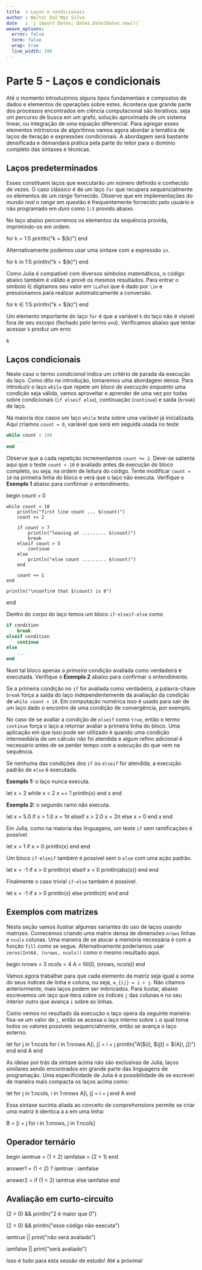 ```yaml
---
title  : Laços e condicionais
author : Walter Dal'Maz Silva
date   : `j import Dates; Dates.Date(Dates.now())`
weave_options:
  error: false
  term: false
  wrap: true
  line_width: 100
---
```


# Parte 5 - Laços e condicionais

Até o momento introduzimos alguns tipos fundamentais e compostos de dados e elementos de operações sobre estes. Acontece que grande parte dos processos encontrados em ciência computacional são iterativos: seja um percurso de busca em um grafo, solução aproximada de um sistema linear, ou integração de uma equação diferencial. Para agregar esses elementos intrínsicos de algoritmos vamos agora abordar a temática de laços de iteração e expressões condicionais. A abordagem será bastante densificada e demandará prática pela parte do leitor para o domínio completo das sintaxes e técnicas.

## Laços predeterminados

Esses constituem laços que executarão um número definido e conhecido de vezes. O caso clássico é de um laço `for` que recupera sequencialmente os elementos de um *range* fornecido. Observe que em implementações do *mundo real* o *range* em questão é frequentemente fornecido pelo usuário e não programado em *duro* como `1:5` provido abaixo.

No laço abaixo percorremos os elementos da sequência provida, imprimindo-os em ordem.


for k = 1:5
    println("k = $(k)")
end


Alternativamente podemos usar uma sintaxe com a expressão `in`.


for k in 1:5
    println("k = $(k)")
end


Como Julia é compatível com diversos símbolos matemáticos, o código abaixo também é válido e provê os mesmos resultados. Para entrar o símbolo ∈ digitamos seu valor em ``\LaTeX`` que é dado por `\in` e pressionamos <TAB> para realizar automaticamente a conversão.


for k ∈ 1:5
    println("k = $(k)")
end


Um elemento importante do laço `for` é que a variável `k` do laço não é visível fora de seu escopo (fechado pelo termo `end`). Verificamos abaixo que tentar acessar `k` produz um erro:


k


## Laços condicionais

Neste caso o termo *condicional* indica um critério de parada da execução do laço. Como dito na introdução, tomaremos uma abordagem densa. Para introduzir o laço `while` que repete um *bloco de execução enquanto* uma condição seja válida, vamos aproveitar e aprender de uma vez por todas sobre condicionais (`if elseif else`), continuação (`continue`) e saída (`break`) de laço.

Na maioria dos casos um laço `while` testa sobre uma variável já inicializada. Aqui criamos `count = 0`, variável que será em seguida usada no teste

```julia
while count < 100
    ...
end
```

Observe que a cada repetição incrementamos `count += 2`. Deve-se salienta aqui que o teste `count < 10` é avaliado antes da execução do bloco completo, ou seja, na ordem de leitura do código. Tente modificar `count = 10` na primeira linha do bloco e verá que o laço não executa. Verifique o **Exemplo 1** abaixo para confirmar o entendimento.


begin
    count = 0

    while count < 10
        println("first line count ... $(count)")
        count += 2

        if count > 7
            println("leaving at ......... $(count)")
            break
        elseif count > 5
            continue
        else
            println("else count ......... $(count)")
        end

        count += 1
    end

    println("\nconfirm that $(count) is 8")
end


Dentro do corpo do laço temos um bloco `if-elseif-else` como

```julia
if condition
    break
elseif condition
    continue
else
    ...
end
```

Num tal bloco apenas a *primeira* condição avaliada como verdadeira é executada. Verifique o **Exemplo 2** abaixo para confirmar o entendimento.

Se a primeira condição no `if` for avaliada como verdadeira, a palavra-chave `break` força a saída do laço independentemente da avaliação da condição de `while count < 10`. Em computação numérica isso é usado para sair de um laço dado o encontro de uma condição de convergência, por exemplo.

No caso de se avaliar a condição de `elseif` como `true`, então o termo `continue` força o laço a retornar avaliar a primeira linha do bloco. Uma aplicação em que isso pode ser utilizado é quando uma condição intermediária de um cálculo não foi atendida e algum refino adicional é necessário antes de se perder tempo com a execução do que vem na sequência.

Se nenhuma das condições dos `if` ou `elseif` for atendida, a execução padrão de `else` é executada.



**Exemplo 1:** o laço nunca executa.


let
    x = 2
    while x < 2
        x += 1
        println(x)
    end
    x
end


**Exemplo 2:** o segundo ramo não executa.


let
    x = 5.0
    if x > 1.0
        x = 1π
    elseif x > 2.0
        x = 2π
    else
        x = 0
    end
    x
end


Em Julia, como na maioria das linguagens, um teste `if` sem ramificações é possível.


let
    x = 1
    if x > 0
        println(x)
    end
end


Um bloco `if-elseif` também é possível sem o `else` com uma ação padrão.


let
    x = -1
    if x > 0
        println(x)
    elseif x < 0
        println(abs(x))
    end
end


Finalmente o caso trivial `if-else` também é possível.


let
    x = -1
    if x > 0
        println(x)
    else
        println(π)
    end
end


## Exemplos com matrizes

Nesta seção vamos ilustrar algumas variantes do uso de laços usando matrizes. Comecemos criando uma matrix densa de dimensões `nrows` linhas e `ncols` colunas. Uma maneira de se alocar a memória necessária é com a função `fill` como se segue. Alternativamente poderíamos usar `zeros(Int64, (nrows, ncols))` como o mesmo resultado aqui.


begin
    nrows = 3
    ncols = 4
    A = fill(0, (nrows, ncols))
end


Vamos agora trabalhar para que cada elemento da matriz seja igual a soma do seus índices de linha e coluna, ou seja, ``a_{ij} = i + j``. Não citamos anteriormente, mais laços podem ser imbricados. Para ilustar, abaixo escrevemos um laço que itera sobre os índices `j` das colunas e no seu interior outro que avança `i` sobre as linhas.

Como vemos no resultado da execução o laço opera da seguinte maneira: fixa-se um valor de `j`, então se acessa o laço interno sobre `i` o qual toma todos os valores possíveis sequencialmente, então se avança o laço externo.


let
    for j in 1:ncols
        for i in 1:nrows
            A[i, j] = i + j
            println("A[$(i), $(j)] = $(A[i, j])")
        end
    end
    A
end


As ideias por trás da sintaxe acima não são exclusivas de Julia, laços similares sendo encontrados em grande parte das linguagens de programação. Uma especificidade de Julia é a possibilidade de se escrever de maneira mais compacta os laços acima como:


let
    for j in 1:ncols, i in 1:nrows
        A[i, j] = i + j
    end
    A
end


Essa sintaxe sucinta aliada ao conceito de *comprehensions* permite se criar uma matriz `B` identica a `A` em uma linha:


B = [i + j for i in 1:nrows, j in 1:ncols]


## Operador ternário


begin
    iamtrue = (1 < 2)
    iamfalse = (2 > 1)
end

answer1 = (1 < 2) ? iamtrue : iamfalse

answer2 = if (1 < 2) iamtrue else iamfalse end


## Avaliação em curto-circuito


(2 > 0) && println("2 é maior que 0")

(2 < 0) && println("esse código não executa")

iamtrue || print("não será avaliado")

iamfalse || print("será avaliado")


Isso é tudo para esta sessão de estudo! Até a próxima!
